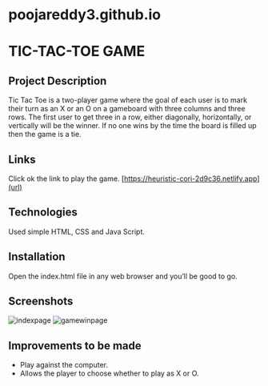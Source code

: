 # poojareddy3.github.io

# TIC-TAC-TOE GAME

## Project Description

Tic Tac Toe is a two-player game where the goal of each user is to mark their turn as an X or an O on a gameboard with three columns and three rows. The first user to get three in a row, either diagonally, horizontally, or vertically will be the winner. If no one wins by the time the board is filled up then the game is a tie.

## Links

Click ok the link to play the game.
[https://heuristic-cori-2d9c36.netlify.app](url)

## Technologies

Used simple HTML, CSS and Java Script.

## Installation

Open the index.html file in any web browser and you’ll be good to go.

## Screenshots

![indexpage](https://user-images.githubusercontent.com/97912033/154390050-f04c0816-3371-42bd-9b96-522be4dcbefa.jpg)
![gamewinpage](https://user-images.githubusercontent.com/97912033/154390109-04f8b86e-ad49-45e6-a740-1d61b655cc0a.jpg)

## Improvements to be made

-	Play against the computer.
- Allows the player to choose whether to play as X or O.
